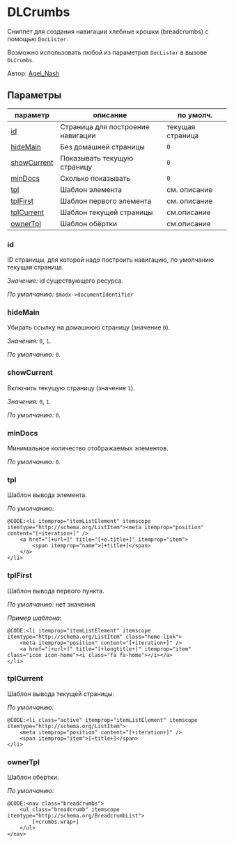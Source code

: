 # DLCrumbs

Сниппет для создания навигации хлебные крошки (breadcrumbs) с помощью `DocLister`.

Возможно использовать любой из параметров `DocLister` в вызове `DLCrumbs`.

Автор: [Agel_Nash](https://github.com/AgelxNash)

## Параметры

| параметр                          | описание                          | по умолч.        |
| --------------------------------- | --------------------------------- | ---------------- |
| [id](#param_id)                   | Страница для построение навигации | текущая страница |
| [hideMain](#param_hidemain)       | Без домашней страницы             | `0`              |
| [showCurrent](#param_showcurrent) | Показывать текущую страницу       | `0`              |
| [minDocs](#param_mindocs)         | Сколько показывать                | `0`              |
| [tpl](#param_tpl)                 | Шаблон элемента                   | см. описание     |
| [tplFirst](#param_tplfirst)       | Шаблон первого элемента           | см. описание     |
| [tplCurrent](#param_tplcurrent)   | Шаблон текущей страницы           | см.описание      |
| [ownerTpl](#param_ownertpl)       | Шаблон обёртки                    | см.описание      |

### <a name="params_id"></a> id

ID страницы, для которой надо построить навигацию, по умолчанию текущая страница.

_Значение:_ id существующего ресурса.

_По умолчанию:_ `$modx->documentIdentifier`

### <a name="params_hidemain"></a> hideMain

Убирать ссылку на домашнюю страницу (значение `0`).

_Значения:_ `0`, `1`.

_По умолчанию:_ `0`.

### <a name="params_showcurrent"></a> showCurrent

Включить текущую страницу (значение `1`).

_Значения:_ `0`, `1`.

_По умолчанию:_ `0`.

### <a name="params_mindocs"></a> minDocs

Минимальное количество отображаемых элементов.

_По умолчанию:_ `0`.

### <a name="params_tpl"></a> tpl

Шаблон вывода элемента.

_По умолчанию:_

```
@CODE:<li itemprop="itemListElement" itemscope itemtype="http://schema.org/ListItem"><meta itemprop="position" content="[+iteration+]" />
    <a href="[+url+]" title="[+e.title+]" itemprop="item">
        <span itemprop="name">[+title+]</span>
    </a>
</li>
```

### <a name="params_tplfirst"></a> tplFirst

Шаблон вывода первого пункта.

_По умолчанию:_ нет значения

_Пример шаблона:_

```
@CODE:<li itemprop="itemListElement" itemscope itemtype="http://schema.org/ListItem" class="home-link">
    <meta itemprop="position" content="[+iteration+]" />
    <a href="[+url+]" title="[+longtitle+]" itemprop="item" class="icon icon-home"><i class="fa fa-home"></i></a>
</li>
```

### <a name="params_tplcurrent"></a> tplCurrent

Шаблон вывода текущей страницы.

_По умолчанию:_

```
@CODE:<li class="active" itemprop="itemListElement" itemscope itemtype="http://schema.org/ListItem">
    <meta itemprop="position" content="[+iteration+]" />
    <span itemprop="item">[+title+]</span>
</li>
```

### <a name="params_ownertpl"></a> ownerTpl

Шаблон обертки.

_По умолчанию:_

```
@CODE:<nav class="breadcrumbs">
    <ul class="breadcrumb" itemscope itemtype="http://schema.org/BreadcrumbList">
        [+crumbs.wrap+]
    </ul>
</nav>
```
